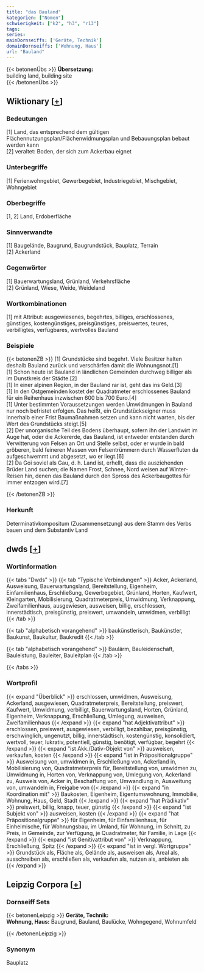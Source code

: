 ```yaml
---
title: "das Bauland"
kategorien: ["Nomen"]
schwierigkeit: ["k2", "h3", "r13"]
tags:
series:
mainDornseiffs: ['Geräte, Technik']
domainDornseiffs: ['Wohnung, Haus']
url: "Bauland"
---
```


{{< betonenÜbs >}}
**Übersetzung:**  
building land, building site  
{{< /betonenÜbs >}}

## Wiktionary [[+](https://de.wiktionary.org/wiki/Bauland)]

### Bedeutungen
[1] Land, das entsprechend dem gültigen Flächennutzungsplan/Flächenwidmungsplan und Bebauungsplan bebaut werden kann  
[2] veraltet: Boden, der sich zum Ackerbau eignet  

### Unterbegriffe
[1] Ferienwohngebiet, Gewerbegebiet, Industriegebiet, Mischgebiet, Wohngebiet  

### Oberbegriffe
[1, 2] Land, Erdoberfläche  

### Sinnverwandte
[1] Baugelände, Baugrund, Baugrundstück, Bauplatz, Terrain  
[2] Ackerland  

### Gegenwörter
[1] Bauerwartungsland, Grünland, Verkehrsfläche  
[2] Grünland, Wiese, Weide, Weideland  

### Wortkombinationen
[1] mit Attribut: ausgewiesenes, begehrtes, billiges, erschlossenes, günstiges, kostengünstiges, preisgünstiges, preiswertes, teures, verbilligtes, verfügbares, wertvolles Bauland  

### Beispiele
{{< betonenZB >}}
[1] Grundstücke sind begehrt. Viele Besitzer halten deshalb Bauland zurück und verschärfen damit die Wohnungsnot.[1]  
[1] Schon heute ist Bauland in ländlichen Gemeinden durchweg billiger als im Dunstkreis der Städte.[2]  
[1] In einer alpinen Region, in der Bauland rar ist, geht das ins Geld.[3]  
[1] In den Ostgemeinden kostet der Quadratmeter erschlossenes Bauland für ein Reihenhaus inzwischen 600 bis 700 Euro.[4]  
[1] Unter bestimmten Voraussetzungen werden Umwidmungen in Bauland nur noch befristet erfolgen. Das heißt, ein Grundstückseigner muss innerhalb einer Frist Baumaßnahmen setzen und kann nicht warten, bis der Wert des Grundstücks steigt.[5]  
[2] Der unorganische Teil des Bodens überhaupt, sofern ihn der Landwirt im Auge hat, oder die Ackererde, das Bauland, ist entweder entstanden durch Verwitterung von Felsen an Ort und Stelle selbst, oder er wurde in bald gröberen, bald feineren Massen von Felsentrümmern durch Wasserfluten da aufgeschwemmt und abgesetzt, wo er liegt.[6]  
[2] Da Goi soviel als Gau, d. h. Land ist, erhellt, dass die ausziehenden Brüder Land suchen; die Namen Frost, Schnee, Nord weisen auf Winter-Reisen hin, denen das Bauland durch den Spross des Ackerbaugottes für immer entzogen wird.[7]  

{{< /betonenZB >}}
### Herkunft
Determinativkompositum (Zusammensetzung) aus dem Stamm des Verbs bauen und dem Substantiv Land  



## dwds [[+](https://www.dwds.de/wb/Bauland)]

### Wortinformation
{{< tabs "Dwds" >}}
{{< tab "Typische Verbindungen" >}}
Acker, Ackerland, Ausweisung, Bauerwartungsland, Bereitstellung, Eigenheim, Einfamilienhaus, Erschließung, Gewerbegebiet, Grünland, Horten, Kaufwert, Kleingarten, Mobilisierung, Quadratmeterpreis, Umwidmung, Verknappung, Zweifamilienhaus, ausgewiesen, ausweisen, billig, erschlossen, innerstädtisch, preisgünstig, preiswert, umwandeln, umwidmen, verbilligt
{{< /tab >}}

{{< tab "alphabetisch vorangehend" >}}
baukünstlerisch, Baukünstler, Baukunst, Baukultur, Baukredit
{{< /tab >}}

{{< tab "alphabetisch vorangehend" >}}
Baulärm, Bauleidenschaft, Bauleistung, Bauleiter, Bauleitplan
{{< /tab >}}

{{< /tabs >}}

### Wortprofil
{{< expand "Überblick" >}} erschlossen, umwidmen, Ausweisung, Ackerland, ausgewiesen, Quadratmeterpreis, Bereitstellung, preiswert, Kaufwert, Umwidmung, verbilligt, Bauerwartungsland, Horten, Grünland, Eigenheim, Verknappung, Erschließung, Umlegung, ausweisen, Zweifamilienhaus {{< /expand >}}
{{< expand "hat Adjektivattribut" >}} erschlossen, preiswert, ausgewiesen, verbilligt, bezahlbar, preisgünstig, erschwinglich, ungenutzt, billig, innerstädtisch, kostengünstig, konsolidiert, wertvoll, teuer, lukrativ, potentiell, günstig, benötigt, verfügbar, begehrt {{< /expand >}}
{{< expand "ist Akk./Dativ-Objekt von" >}} ausweisen, verkaufen, kosten {{< /expand >}}
{{< expand "ist in Präpositionalgruppe" >}} Ausweisung von, umwidmen in, Erschließung von, Ackerland in, Mobilisierung von, Quadratmeterpreis für, Bereitstellung von, umwidmen zu, Umwidmung in, Horten von, Verknappung von, Umlegung von, Ackerland zu, Ausweis von, Acker in, Beschaffung von, Umwandlung in, Ausweitung von, umwandeln in, Freigabe von {{< /expand >}}
{{< expand "in Koordination mit" >}} Baukosten, Eigenheim, Eigentumswohnung, Immobilie, Wohnung, Haus, Geld, Stadt {{< /expand >}}
{{< expand "hat Prädikativ" >}} preiswert, billig, knapp, teuer, günstig {{< /expand >}}
{{< expand "ist Subjekt von" >}} ausweisen, kosten {{< /expand >}}
{{< expand "hat Präpositionalgruppe" >}} für Eigenheim, für Einfamilienhaus, für Einheimische, für Wohnungsbau, im Umland, für Wohnung, im Schnitt, zu Preis, in Gemeinde, zur Verfügung, je Quadratmeter, für Familie, in Lage {{< /expand >}}
{{< expand "ist Genitivattribut von" >}} Verknappung, Erschließung, Spitz {{< /expand >}}
{{< expand "ist in vergl. Wortgruppe" >}} Grundstück als, Fläche als, Gelände als, ausweisen als, Areal als, ausschreiben als, erschließen als, verkaufen als, nutzen als, anbieten als {{< /expand >}}

## Leipzig Corpora [[+](https://corpora.uni-leipzig.de/en/res?word=Bauland&corpusId=deu_newscrawl-public_2018)]

### Dornseiff Sets
{{< betonenLeipzig >}}
**Geräte, Technik:**  
**Wohnung, Haus:** Baugrund, Bauland, Baulücke, Wohngegend, Wohnumfeld  

{{< /betonenLeipzig >}}

### Synonym
Bauplatz

